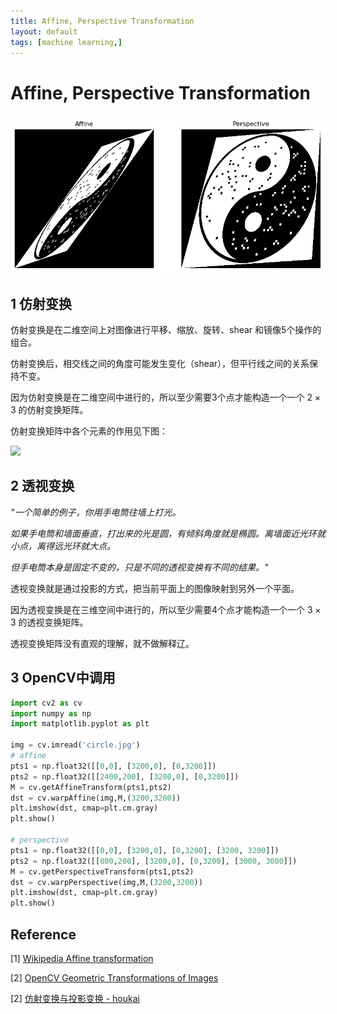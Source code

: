 ```yaml
---
title: Affine, Perspective Transformation
layout: default
tags: [machine learning,]
---
```


# Affine, Perspective Transformation

![](/img/ap.png)

## 1 仿射变换

仿射变换是在二维空间上对图像进行平移、缩放、旋转、shear 和镜像5个操作的组合。

仿射变换后，相交线之间的角度可能发生变化（shear），但平行线之间的关系保持不变。

因为仿射变换是在二维空间中进行的，所以至少需要3个点才能构造一个一个 $2\times3$ 的仿射变换矩阵。

仿射变换矩阵中各个元素的作用见下图：

![](https://upload.wikimedia.org/wikipedia/commons/thumb/2/2c/2D_affine_transformation_matrix.svg/500px-2D_affine_transformation_matrix.svg.png)



## 2 透视变换

*"一个简单的例子，你用手电筒往墙上打光。*

*如果手电筒和墙面垂直，打出来的光是圆，有倾斜角度就是椭圆。离墙面近光环就小点，离得远光环就大点。*

*但手电筒本身是固定不变的，只是不同的透视变换有不同的结果。"*



透视变换就是通过投影的方式，把当前平面上的图像映射到另外一个平面。

因为透视变换是在三维空间中进行的，所以至少需要4个点才能构造一个一个 $3\times3$ 的透视变换矩阵。

透视变换矩阵没有直观的理解，就不做解释辽。

## 3 OpenCV中调用

```python
import cv2 as cv
import numpy as np
import matplotlib.pyplot as plt

img = cv.imread('circle.jpg')
# affine
pts1 = np.float32([[0,0], [3200,0], [0,3200]])
pts2 = np.float32([[2400,200], [3200,0], [0,3200]])
M = cv.getAffineTransform(pts1,pts2)
dst = cv.warpAffine(img,M,(3200,3200))
plt.imshow(dst, cmap=plt.cm.gray)
plt.show()

# perspective
pts1 = np.float32([[0,0], [3200,0], [0,3200], [3200, 3200]])
pts2 = np.float32([[800,200], [3200,0], [0,3200], [3000, 3000]])
M = cv.getPerspectiveTransform(pts1,pts2)
dst = cv.warpPerspective(img,M,(3200,3200))
plt.imshow(dst, cmap=plt.cm.gray)
plt.show()
```


## Reference

\[1] [Wikipedia Affine transformation](https://en.wikipedia.org/wiki/Affine_transformation)

\[2] [OpenCV Geometric Transformations of Images](https://docs.opencv.org/3.0-beta/doc/py_tutorials/py_imgproc/py_geometric_transformations/py_geometric_transformations.html)

\[2] [仿射变换与投影变换 - houkai](https://www.cnblogs.com/houkai/p/6660272.html)